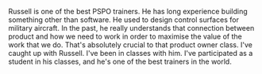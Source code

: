 Russell is one of the best PSPO trainers. He has long experience building something other than software. He used to design control surfaces for military aircraft. In the past, he really understands that connection between product and how we need to work in order to maximise the value of the work that we do. That's absolutely crucial to that product owner class. I've caught up with Russell. I've been in classes with him. I've participated as a student in his classes, and he's one of the best trainers in the world.
